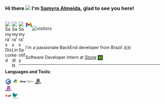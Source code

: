 ### Hi there <img src="https://media.giphy.com/media/hvRJCLFzcasrR4ia7z/giphy.gif" width="25px"> I'm <a href="#"> Samyra Almeida</a>, glad to see you here!

<br />

<a href="https://discordapp.com/users/735125769998565388">
  <img align="left" alt="Samyra's Discord" width="22px" src="https://raw.githubusercontent.com/peterthehan/peterthehan/master/assets/discord.svg" />
</a>
<a href="https://www.linkedin.com/in/samyraalmeida/">
  <img align="left" alt="Samyra's LinkedIN" width="22px" src="https://raw.githubusercontent.com/peterthehan/peterthehan/master/assets/linkedin.svg" />
</a>
<a href="https://open.spotify.com/user/samyy-02">
  <img align="left" alt="Samyra's Spotify" width="22px" src="https://raw.githubusercontent.com/peterthehan/peterthehan/master/assets/spotify.svg" />
</a>

<a href="samyravlalmeida@gmail.com">
  <img align="left" alt="Samyra's Spotify" width="22px" src="https://raw.githubusercontent.com/samyraalmeida/samyraalmeida/master/assets/icons/svg/gmail.svg" />
</a>


![visitors](https://visitor-badge.glitch.me/badge?page_id=${your.username}.${your.repo.id})

<br />

I'm a passionate BackEnd developer from Brazil 🇧🇷

Software Developer Intern at <a href="https://www.stone.com.br/">Stone</a> 
<a href="https://www.stone.com.br/">
  <img align="center" alt="Samyra's Spotify" width="16px" src="https://raw.githubusercontent.com/samyraalmeida/samyraalmeida/master/assets/icons/png/stone.png" />
</a>


<!--
I am an undergraduate student in Industrial Mathematics at Universidade Federal do Ceará (UFC). In the RAITec UFC project, I am part of the innovation sector, which is responsible for project development in IoT and robotics. In addition, I have attended several scientific competitions during my school life, with a passion focused on computer competitions. I am interested in learning new technologies in Data Science, Machine Learning, IoT, and robotics fields.
-->

---
**Languages and Tools:**

<code><img alt="C++" height="20" src="https://raw.githubusercontent.com/github/explore/180320cffc25f4ed1bbdfd33d4db3a66eeeeb358/topics/cpp/cpp.png"></code>
<code><img alt="Python" height="20" src="https://raw.githubusercontent.com/github/explore/80688e429a7d4ef2fca1e82350fe8e3517d3494d/topics/python/python.png"></code>
<code><img alt="Django" height="20" src="https://raw.githubusercontent.com/github/explore/80688e429a7d4ef2fca1e82350fe8e3517d3494d/topics/django/django.png"></code>
<code><img alt="Flask" height="20" src="https://raw.githubusercontent.com/github/explore/80688e429a7d4ef2fca1e82350fe8e3517d3494d/topics/flask/flask.png"></code>
<code><img alt="MQTT" height="20" src="https://raw.githubusercontent.com/samyraalmeida/samyraalmeida/master/assets/icons/svg/mqtt.svg">
</code>
<code><img alt="MQTT" height="20" src="https://raw.githubusercontent.com/samyraalmeida/samyraalmeida/master/assets/icons/svg/mqtt-colors.svg">
</code>
<code><img alt="Git" height="20" src="https://raw.githubusercontent.com/github/explore/80688e429a7d4ef2fca1e82350fe8e3517d3494d/topics/git/git.png"></code>
<code><img alt="Latex" height="20" src="https://raw.githubusercontent.com/github/explore/80688e429a7d4ef2fca1e82350fe8e3517d3494d/topics/latex/latex.png">
</code>

<!-- backup

![](https://visitor-badge.glitch.me/badge?page_id=samyraalmeida.samyraalmeida)

![visitor badge](https://visitor-badge.glitch.me/badge?page_id=samyraalmeida.visitor-badge)

Glad to see you here! ![visitors](https://visitor-badge.glitch.me/badge?page_id=${your.username}.${your.repo.id}) 

<code>
  <img alt="" height="20" src="">
</code>

### Hi there 👋, I'm <a href="#"> Samyra Almeida </a>

 Glad to see you here! ![visitors](https://visitor-badge.glitch.me/badge?page_id=${your.username}.${your.repo.id}) 


**samyraalmeida/samyraalmeida** is a ✨ _special_ ✨ repository because its `README.md` (this file) appears on your GitHub profile.

Here are some ideas to get you started:

- 🔭 I’m currently working on ...
- 🌱 I’m currently learning ...
- 👯 I’m looking to collaborate on ...
- 🤔 I’m looking for help with ...
- 💬 Ask me about ...
- 📫 How to reach me: ...
- 😄 Pronouns: ...
- ⚡ Fun fact: ...
-->